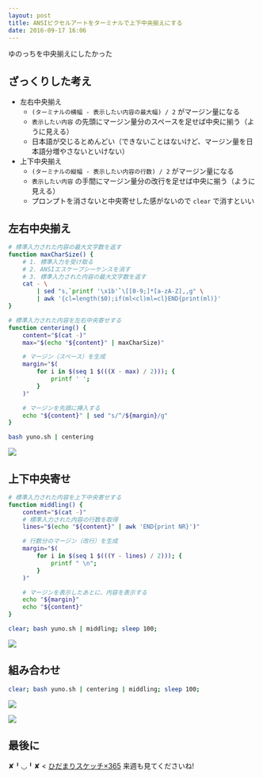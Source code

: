 ```yaml
---
layout: post
title: ANSIピクセルアートをターミナルで上下中央揃えにする
date: 2016-09-17 16:06
---
```


ゆのっちを中央揃えにしたかった


## ざっくりした考え
* 左右中央揃え
    * `(ターミナルの横幅 - 表示したい内容の最大幅) / 2` がマージン量になる
    * `表示したい内容` の先頭にマージン量分のスペースを足せば中央に揃う（ように見える）
    * 日本語が交じるとめんどい（できないことはないけど、マージン量を日本語分増やさないといけない）
* 上下中央揃え
    * `(ターミナルの縦幅 - 表示したい内容の行数) / 2` がマージン量になる
    * `表示したい内容` の手間にマージン量分の改行を足せば中央に揃う（ように見える）
    * プロンプトを消さないと中央寄せした感がないので `clear` で消すといい


## 左右中央揃え
```sh
# 標準入力された内容の最大文字数を返す
function maxCharSize() {
    # 1. 標準入力を受け取る
    # 2. ANSIエスケープシーケンスを消す
    # 3. 標準入力された内容の最大文字数を返す
    cat - \
        | sed "s,`printf '\x1b'`\[[0-9;]*[a-zA-Z],,g" \
        | awk '{cl=length($0);if(ml<cl)ml=cl}END{print(ml)}'
}

# 標準入力された内容を左右中央寄せする
function centering() {
    content="$(cat -)"
    max="$(echo "${content}" | maxCharSize)"

    # マージン（スペース）を生成
    margin="$(
        for i in $(seq 1 $(((X - max) / 2))); {
            printf ' ';
        }
    )"

    # マージンを先頭に挿入する
    echo "${content}" | sed "s/^/${margin}/g"
}
```

```sh
bash yuno.sh | centering
```

![](https://c6.staticflickr.com/9/8382/29109194173_40fd4fea35_b.jpg)


## 上下中央寄せ
```sh
# 標準入力された内容を上下中央寄せする
function middling() {
    content="$(cat -)"
    # 標準入力された内容の行数を取得
    lines="$(echo "${content}" | awk 'END{print NR}')"

    # 行数分のマージン（改行）を生成
    margin="$(
        for i in $(seq 1 $(((Y - lines) / 2))); {
            printf " \n";
        }
    )"

    # マージンを表示したあとに、内容を表示する
    echo "${margin}"
    echo "${content}"
}
```

```sh
clear; bash yuno.sh | middling; sleep 100;
```

![](https://c7.staticflickr.com/9/8241/29698290166_d40ba9cfb8_b.jpg)


## 組み合わせ
```sh
clear; bash yuno.sh | centering | middling; sleep 100;
```

![](https://c2.staticflickr.com/9/8179/29733501945_a12a221083_b.jpg)

![](https://c4.staticflickr.com/9/8101/29734269715_00d04b97df_b.jpg)

## 最後に
✘╹◡╹✘ < [ひだまりスケッチ×365](http://www.tbs.co.jp/anime/hidamari/2nd/) 来週も見てくださいね!
